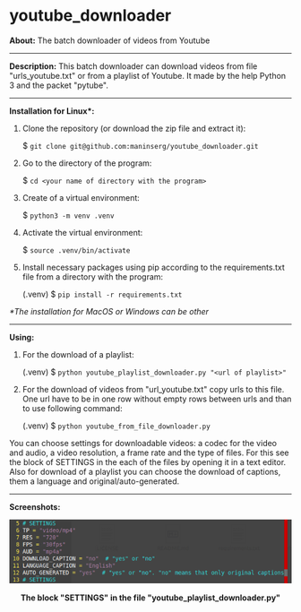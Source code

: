 # youtube_downloader

**About:** The batch downloader of videos from Youtube

<hr>

**Description:** This batch downloader can download videos from file "urls_youtube.txt" or from a playlist of Youtube. It made by the help Python 3 and the packet "pytube".

<hr>

<b>Installation for Linux*:</b>

1. Clone the repository (or download the zip file and extract it):

    $ `git clone git@github.com:maninserg/youtube_downloader.git`

2. Go to the directory of the program:
   
    $ `cd <your name of directory with the program>`

2. Create of a virtual environment:

    $ `python3 -m venv .venv`

3. Activate the virtual environment:

    $ `source .venv/bin/activate`

3. Install necessary packages using pip according to the requirements.txt file from a directory with the program:

    (.venv) $ `pip install -r requirements.txt`

<i>*The installation for MacOS or Windows can be other</i>

<hr>

<b>Using:</b>

1. For the download of a playlist:

    (.venv) $ `python youtube_playlist_downloader.py "<url of playlist>"`

2. For the download of videos from "url_youtube.txt" copy urls to this file. One url have to be in one row without empty rows between urls and than to use following command:
     
    (.venv) $ `python youtube_from_file_downloader.py`

You can сhoose settings for downloadable videos: a codec for the video and audio, a video resolution, a frame rate and the type of files. For this see the block of SETTINGS in the each of the files by opening it in a text editor. Also for download of a playlist you can choose the download of captions, them a language and original/auto-generated.

<hr>

**Screenshots:**

<p align="center">
  <img width = "600" src="screenshots/block_settings.png"/>
<p align="center"><b>The block "SETTINGS" in the file "youtube_playlist_downloader.py"</b><p align="center">
</p>

